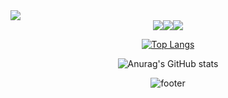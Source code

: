 

<img src="https://capsule-render.vercel.app/api?type=slice&color=gradient&height=300&section=header&text=new%20effort();&fontSize=90&fontAlign=50" />

<div align="center">
 
<!-- 블로그 --><a href="https//bettercoding.tistory.com" target="_blank"><img src="https://img.shields.io/badge/Tech Blog-000000?style=plastic&logo=Tistory&logoColor=white"/></a><!-- 지메일 --><a href="버튼을 눌렀을 때 이동할 링크" target="_blank"><img src="https://img.shields.io/badge/galashow7@gmail.com-EA4335?style=plastic&logo=Gmail&logoColor=white"/></a><!-- 노션 --><a href="버튼을 눌렀을 때 이동할 링크" target="_blank"><img src="https://img.shields.io/badge/Notion-000000?style=plastic&logo=Notion&logoColor=white"/></a>


[![Top Langs](https://github-readme-stats.vercel.app/api/top-langs/?username=KorBetterCoder)](https://github.com/KorBetterCoder/github-readme-stats)

![Anurag's GitHub stats](https://github-readme-stats.vercel.app/api?username=KorBetterCoder&show_icons=true&theme=radical)

![footer](https://capsule-render.vercel.app/api?type=slice&color=gradient&section=footer)
</div>
<!--
**KorBetterCoder/KorBetterCoder** is a ✨ _special_ ✨ repository because its `README.md` (this file) appears on your GitHub profile.

Here are some ideas to get you started:

- 🔭 I’m currently working on ...
- 🌱 I’m currently learning ...
- 👯 I’m looking to collaborate on ...
- 🤔 I’m looking for help with ...
- 💬 Ask me about ...
- 📫 How to reach me: ...
- 😄 Pronouns: ...
- ⚡ Fun fact: ...
-->
